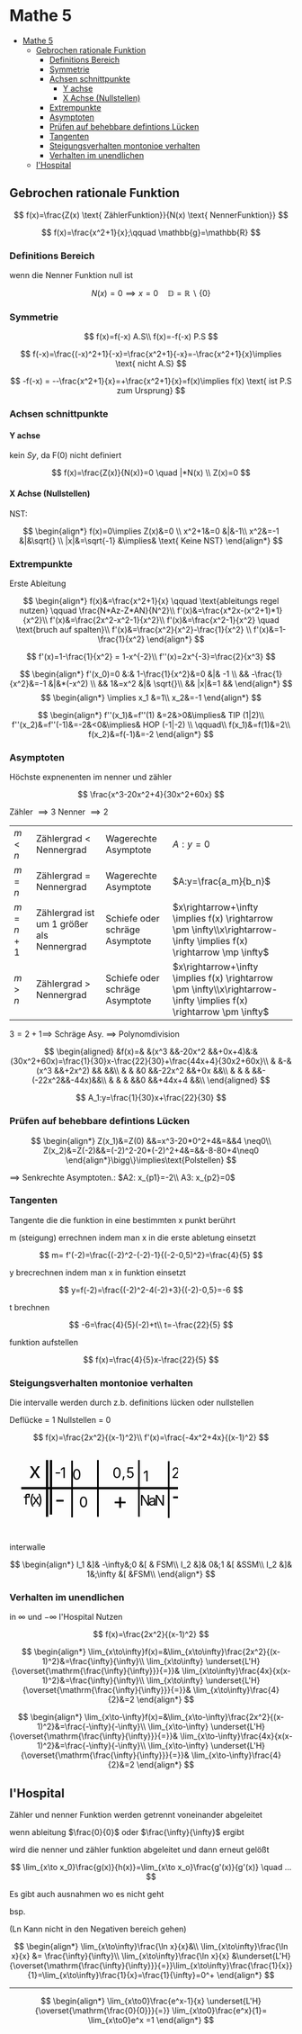 # Mathe 5


<!-- @import "[TOC]" {cmd="toc" depthFrom=1 depthTo=6 orderedList=false} -->

<!-- code_chunk_output -->

- [Mathe 5](#mathe-5)
  - [Gebrochen rationale Funktion](#gebrochen-rationale-funktion)
    - [Definitions Bereich](#definitions-bereich)
    - [Symmetrie](#symmetrie)
    - [Achsen schnittpunkte](#achsen-schnittpunkte)
      - [Y achse](#y-achse)
      - [X Achse (Nullstellen)](#x-achse-nullstellen)
    - [Extrempunkte](#extrempunkte)
    - [Asymptoten](#asymptoten)
    - [Prüfen auf behebbare defintions Lücken](#prüfen-auf-behebbare-defintions-lücken)
    - [Tangenten](#tangenten)
    - [Steigungsverhalten montonioe verhalten](#steigungsverhalten-montonioe-verhalten)
    - [Verhalten im unendlichen](#verhalten-im-unendlichen)
  - [I'Hospital](#ihospital)

<!-- /code_chunk_output -->

## Gebrochen rationale Funktion

$$
f(x)=\frac{Z(x) \text{ ZählerFunktion}}{N(x) \text{ NennerFunktion}}
$$

$$
f(x)=\frac{x^2+1}{x};\qquad \mathbb{g}=\mathbb{R}
$$

### Definitions Bereich

wenn die Nenner Funktion null ist

$$
N(x)=0 \implies x=0 \quad \mathbb{D}=\mathbb{R} \backslash \{ 0\}
$$

### Symmetrie

$$
f(x)=f(-x) A.S\\
f(x)=-f(-x) P.S
$$

$$
f(-x)=\frac{(-x)^2+1}{-x}=\frac{x^2+1}{-x}=-\frac{x^2+1}{x}\implies \text{ nicht A.S}
$$

$$
-f(-x) = --\frac{x^2+1}{x}=+\frac{x^2+1}{x}=f(x)\implies f(x) \text{ ist P.S zum Ursprung}
$$

### Achsen schnittpunkte

#### Y achse

kein $Sy$, da F(0) nicht definiert

$$
f(x)=\frac{Z(x)}{N(x)}=0 \quad |*N(x) \\
Z(x)=0
$$

#### X Achse (Nullstellen)

NST:

$$
\begin{align*}
f(x)=0\implies Z(x)&=0 \\
x^2+1&=0  &|&-1\\
x^2&=-1 &|&\sqrt{} \\
 |x|&=\sqrt{-1} &\implies& \text{ Keine NST}
\end{align*}
$$

### Extrempunkte

Erste Ableitung

$$
\begin{align*}
  f(x)&=\frac{x^2+1}{x} \qquad \text{ableitungs regel nutzen} \qquad \frac{N*Az-Z*AN}{N^2}\\
  f'(x)&=\frac{x*2x-(x^2+1)*1}{x^2}\\
  f'(x)&=\frac{2x^2-x^2-1}{x^2}\\
  f'(x)&=\frac{x^2-1}{x^2} \quad \text{bruch auf spalten}\\
  f'(x)&=\frac{x^2}{x^2}-\frac{1}{x^2} \\
  f'(x)&=1-\frac{1}{x^2}
\end{align*}
$$

$$
f'(x)=1-\frac{1}{x^2} = 1-x^{-2}\\
f''(x)=2x^{-3}=\frac{2}{x^3}
$$

$$
\begin{align*}
f'(x_0)=0 &:& 1-\frac{1}{x^2}&=0 &|& -1 \\
&& -\frac{1}{x^2}&=-1 &|&*(-x^2) \\
&& 1&=x^2 &|& \sqrt{}\\
&& |x|&=1 && 
\end{align*}
$$
$$
\begin{align*}
\implies x_1 &=1\\
x_2&=-1
\end{align*}
$$
  
$$
\begin{align*}
f''(x_1)&=f''(1) &=2&>0&\implies& TIP (1|2)\\
f''(x_2)&=f''(-1)&=-2&<0&\implies& HOP (-1|-2) \\
\qquad\\
f(x_1)&=f(1)&=2\\
f(x_2)&=f(-1)&=-2
\end{align*}
$$

### Asymptoten

Höchste expnenenten im nenner und zähler

$$
\frac{x^3-20x^2+4}{30x^2+60x}
$$

Zähler $\implies 3$
Nenner $\implies 2$

|         |                                           |                                |                                                                                                                      |
|---------|-------------------------------------------|--------------------------------|----------------------------------------------------------------------------------------------------------------------|
| $m<n$   | Zählergrad < Nennergrad                   | Wagerechte Asymptote           | $A:y=0$                                                                                                              |
| $m=n$   | Zählergrad = Nennergrad                   | Wagerechte Asymptote           | $A:y=\frac{a_m}{b_n}$                                                                                                |
| $m=n+1$ | Zählergrad ist um 1 größer als Nennergrad | Schiefe oder schräge Asymptote | $x\rightarrow+\infty \implies f(x) \rightarrow \pm \infty\\x\rightarrow-\infty \implies f(x) \rightarrow \mp \infty$ |
| $m>n$   | Zählergrad > Nennergrad                   | Schiefe oder schräge Asymptote | $x\rightarrow+\infty \implies f(x) \rightarrow \pm \infty\\x\rightarrow-\infty \implies f(x) \rightarrow \pm \infty$ |

$3=2+1 \implies$ Schräge Asy. $\implies$  Polynomdivision

$$
\begin{aligned}
  &f(x)=& &(x^3  &&-20x^2  &&+0x+4)&:&(30x^2+60x)=\frac{1}{30}x-\frac{22}{30}+\frac{44x+4}{30x2+60x}\\
  &     &-&(x^3  &&+2x^2)  &&     &&\\
  &     & &0     &&-22x^2   &&+0x    &&\\
  &     & &      &&-(-22x^2&&-44x)&&\\
  &     & &      &&0       &&+44x+4     &&\\
\end{aligned}
$$

$$
A_1:y=\frac{1}{30}x+\frac{22}{30}
$$

### Prüfen auf behebbare defintions Lücken

$$
\begin{align*}
Z(x_1)&=Z(0) &&=x^3-20*0^2+4&=&&4 \neq0\\
Z(x_2)&=Z(-2)&&=(-2)^2-20*(-2)^2+4&=&&-8-80+4\neq0
\end{align*}\bigg\}\implies\text{Polstellen}
$$

$\implies$ Senkrechte Asymptoten.:
$A2: x_{p1}=-2\\ A3: x_{p2}=0$

### Tangenten

Tangente die die funktion in eine bestimmten x punkt berührt

m (steigung) errechnen indem man x in die erste abletung einsetzt

$$
m= f'(-2)=\frac{(-2)^2-(-2)-1}{(-2-0,5)^2}=\frac{4}{5}
$$

y brecrechnen indem man x in funktion einsetzt

$$
y=f(-2)=\frac{(-2)^2-4(-2)+3}{(-2)-0,5}=-6
$$

t brechnen

$$
-6=\frac{4}{5}(-2)+t\\
t=-\frac{22}{5}
$$

funktion aufstellen

$$
f(x)=\frac{4}{5}x-\frac{22}{5}
$$

### Steigungsverhalten montonioe verhalten

Die intervalle werden durch z.b. definitions lücken oder nullstellen

Deflücke = ${1}$
Nullstellen = ${0}$

$$
f(x)=\frac{2x^2}{(x-1)^2}\\
f'(x)=\frac{-4x^2+4x}{(x-1)^2}
$$

<svg xmlns="http://www.w3.org/2000/svg">
  <rect x="21" y="66" width="300" height="4" fill="rgb(0, 0, 0)" />
  <rect fill="rgb(0, 0, 0)" x="65" y="18" width="4" height="101" />
  <rect x="72" y="18" width="4" height="97" fill="rgb(0, 0, 0)" />
  <rect x="110" y="19" width="3" height="101" fill="rgb(0, 0, 0)" />
  <rect x="156" y="18" width="3" height="101" fill="rgb(0, 0, 0)" />
  <rect fill="rgb(0, 0, 0)" x="229" y="18" width="3" height="101" />
  <rect fill="rgb(0, 0, 0)" x="282" y="20" width="3" height="101" />
  <text textLength="21" font-size="38" x="35" y="49.9" fill="rgb(0, 0, 0)"> x</text>
  <text textLength="33.9" font-size="25" x="25.6" y="96.8" fill="rgb(0, 0, 0)"> f'(x)</text>
  <text textLength="38.9" font-size="41" x="80.6" y="103.2" fill="rgb(0, 0, 0)"> -</text>
  <text textLength="20" font-size="25" x="80.6" y="50" fill="rgb(0, 0, 0)"> -1</text>
  <text fill="rgb(0, 0, 0)" font-size="41" x="183.6" y="105.2" textLength="38.9">+</text>
  <text fill="rgb(0, 0, 0)" font-size="25" x="183.6" y="50" textLength="38.9">0,5</text>
  <text fill="rgb(0, 0, 0)" font-size="41" x="288.6" y="97.2" textLength="38.9">-</text>
  <text fill="rgb(0, 0, 0)" font-size="25" x="288.6" y="50" textLength="38.9">2</text>
  <text fill="rgb(0, 0, 0)" font-size="25" x="237.9" y="55.8" textLength="43.2">1</text>
  <text textLength="45" font-size="25" x="232" y="98.8" fill="rgb(0, 0, 0)">NaN</text>
  <text fill="rgb(0, 0, 0)" font-size="25" x="111.9" y="52.8" textLength="43.2">0</text>
  <text fill="rgb(0, 0, 0)" font-size="25" x="123.9" y="101.8" textLength="23.2">0</text>
</svg>

interwalle

$$
\begin{align*}
I_1 &]& -\infty&;0 &[ & FSM\\
I_2 &]& 0&;1 &[ &SSM\\
I_2 &]& 1&;\infty &[ &FSM\\
\end{align*}
$$


### Verhalten im unendlichen

in $\infty$ und $-\infty$ I'Hospital Nutzen

$$
f(x)=\frac{2x^2}{(x-1)^2}
$$

$$
\begin{align*}
\lim_{x\to\infty}f(x)=&\lim_{x\to\infty}\frac{2x^2}{(x-1)^2}&=\frac{\infty}{\infty}\\
\lim_{x\to\infty} \underset{L'H}{\overset{\mathrm{\frac{\infty}{\infty}}}{=}}& \lim_{x\to\infty}\frac{4x}{x(x-1)^2}&=\frac{\infty}{\infty}\\  
\lim_{x\to\infty} \underset{L'H}{\overset{\mathrm{\frac{\infty}{\infty}}}{=}}& \lim_{x\to\infty}\frac{4}{2}&=2
\end{align*}
$$

$$
\begin{align*}
\lim_{x\to-\infty}f(x)=&\lim_{x\to-\infty}\frac{2x^2}{(x-1)^2}&=\frac{-\infty}{-\infty}\\
\lim_{x\to-\infty} \underset{L'H}{\overset{\mathrm{\frac{\infty}{\infty}}}{=}}& \lim_{x\to-\infty}\frac{4x}{x(x-1)^2}&=\frac{-\infty}{-\infty}\\  
\lim_{x\to-\infty} \underset{L'H}{\overset{\mathrm{\frac{\infty}{\infty}}}{=}}& \lim_{x\to-\infty}\frac{4}{2}&=2
\end{align*}
$$

## I'Hospital

Zähler und nenner Funktion werden getrennt voneinander abgeleitet

wenn ableitung $\frac{0}{0}$ oder $\frac{\infty}{\infty}$ ergibt

wird die nenner und zähler funktion abgeleitet und dann erneut gelößt

$$
\lim_{x\to x_0}\frac{g(x)}{h(x)}=\lim_{x\to x_o}\frac{g'(x)}{g'(x)} \quad ...
$$

Es gibt auch ausnahmen wo es nicht geht

bsp.

(Ln Kann nicht in den Negativen bereich gehen)

$$
\begin{align*}
\lim_{x\to\infty}\frac{\ln x}{x}&\\
\lim_{x\to\infty}\frac{\ln x}{x} &= \frac{\infty}{\infty}\\
\lim_{x\to\infty}\frac{\ln x}{x} &\underset{L'H}{\overset{\mathrm{\frac{\infty}{\infty}}}{=}}\lim_{x\to\infty}\frac{\frac{1}{x}}{1}=\lim_{x\to\infty}\frac{1}{x}=\frac{1}{\infty}=0^+
\end{align*}
$$

---

$$
\begin{align*}
  \lim_{x\to0}\frac{e^x-1}{x} \underset{L'H}{\overset{\mathrm{\frac{0}{0}}}{=}} \lim_{x\to0}\frac{e^x}{1}= \lim_{x\to0}e^x  =1
\end{align*}
$$